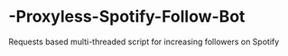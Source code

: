 # -Proxyless-Spotify-Follow-Bot
Requests based multi-threaded script for increasing followers on Spotify

